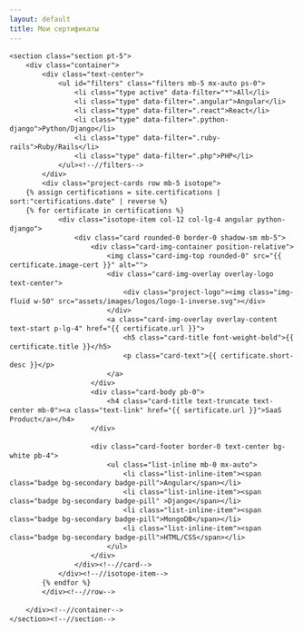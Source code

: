 ```yaml
---
layout: default
title: Мои сертификаты
---
```

    <section class="section pt-5">
        <div class="container">
	        <div class="text-center">
		        <ul id="filters" class="filters mb-5 mx-auto ps-0">
	                <li class="type active" data-filter="*">All</li>
	                <li class="type" data-filter=".angular">Angular</li>
	                <li class="type" data-filter=".react">React</li>
	                <li class="type" data-filter=".python-django">Python/Django</li>
	                <li class="type" data-filter=".ruby-rails">Ruby/Rails</li>
	                <li class="type" data-filter=".php">PHP</li>
	            </ul><!--//filters-->
	        </div>
	        <div class="project-cards row mb-5 isotope">
        {% assign certifications = site.certifications | sort:"certifications.date" | reverse %}
        {% for certificate in certifications %}			
		        <div class="isotope-item col-12 col-lg-4 angular python-django">
					<div class="card rounded-0 border-0 shadow-sm mb-5">
						<div class="card-img-container position-relative">
							<img class="card-img-top rounded-0" src="{{ certificate.image-cert }}" alt="">
							<div class="card-img-overlay overlay-logo text-center">
								<div class="project-logo"><img class="img-fluid w-50" src="assets/images/logos/logo-1-inverse.svg"></div>
							</div>
							<a class="card-img-overlay overlay-content text-start p-lg-4" href="{{ certificate.url }}">
								<h5 class="card-title font-weight-bold">{{ certificate.title }}</h5>
							    <p class="card-text">{{ certificate.short-desc }}</p>
							</a>
						</div>
						<div class="card-body pb-0">
							<h4 class="card-title text-truncate text-center mb-0"><a class="text-link" href="{{ sertificate.url }}">SaaS Product</a></h4>
						</div>
						
						<div class="card-footer border-0 text-center bg-white pb-4">
							<ul class="list-inline mb-0 mx-auto">
						        <li class="list-inline-item"><span class="badge bg-secondary badge-pill">Angular</span></li>
						        <li class="list-inline-item"><span class="badge bg-secondary badge-pill" >Django</span></li>
						        <li class="list-inline-item"><span class="badge bg-secondary badge-pill">MongoDB</span></li>
						        <li class="list-inline-item"><span class="badge bg-secondary badge-pill">HTML/CSS</span></li>
							</ul>
					    </div>
				    </div><!--//card-->
		        </div><!--//isotope-item-->
			{% endfor %}				
	        </div><!--//row-->

        </div><!--//container-->
    </section><!--//section-->
	
